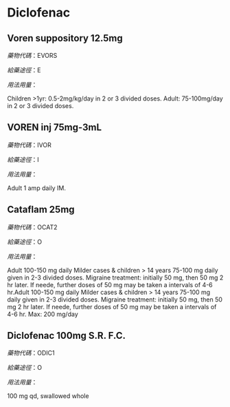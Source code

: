 # Diclofenac

## Voren suppository 12.5mg

*藥物代碼*：EVORS

*給藥途徑*：E

*用法用量*：

Children >1yr: 0.5-2mg/kg/day in 2 or 3 divided doses. 
Adult: 75-100mg/day in 2 or 3 divided doses.

## VOREN inj 75mg-3mL

*藥物代碼*：IVOR

*給藥途徑*：I

*用法用量*：

Adult 1 amp daily IM.

## Cataflam 25mg

*藥物代碼*：OCAT2

*給藥途徑*：O

*用法用量*：

Adult 100-150 mg daily
Milder cases & children > 14 years 75-100 mg daily given in 2-3 divided doses.
Migraine treatment: initially 50 mg, then 50 mg 2 hr later.
If neede, further doses of 50 mg may be taken a intervals of 4-6 hr.Adult 100-150 mg daily
Milder cases & children > 14 years 75-100 mg daily given in 2-3 divided doses.
Migraine treatment: initially 50 mg, then 50 mg 2 hr later.
If neede, further doses of 50 mg may be taken a intervals of 4-6 hr.
Max: 200 mg/day


## Diclofenac 100mg S.R. F.C.

*藥物代碼*：ODIC1

*給藥途徑*：O

*用法用量*：

100 mg qd, swallowed whole

